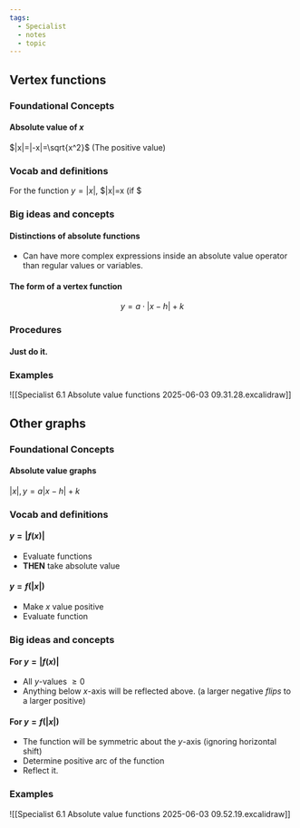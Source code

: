 ```yaml
---
tags:
  - Specialist
  - notes
  - topic
---
```

## Vertex functions
### Foundational Concepts
#### Absolute value of $x$
$|x|=|-x|=\sqrt{x^2}$
(The positive value)

### Vocab and definitions

For the function $y=|x|$,
$|x|=x (if $

### Big ideas and concepts
#### Distinctions of absolute functions
- Can have more complex expressions inside an absolute value operator than regular values or variables. 
#### The form of a vertex function
$$y=a\cdot|x-h|+k$$
### Procedures
#### Just do it.

### Examples
![[Specialist 6.1 Absolute value functions 2025-06-03 09.31.28.excalidraw]]
## Other graphs
### Foundational Concepts
#### Absolute value graphs
$|x|, y=a|x-h|+k$
### Vocab and definitions
#### $y=|f(x)|$
- Evaluate functions
- **THEN** take absolute value

#### $y=f(|x|)$ 
- Make $x$ value positive 
- Evaluate function

### Big ideas and concepts
#### For $y=|f(x)|$ 
- All $y$-values $\geq0$ 
- Anything below $x$-axis will be reflected above. 
	(a larger negative *flips* to a larger positive)
#### For $y=f(|x|)$ 
- The function will be symmetric about the $y$-axis
	(ignoring horizontal shift)
- Determine positive arc of the function
- Reflect it. 

### Examples
![[Specialist 6.1 Absolute value functions 2025-06-03 09.52.19.excalidraw]]